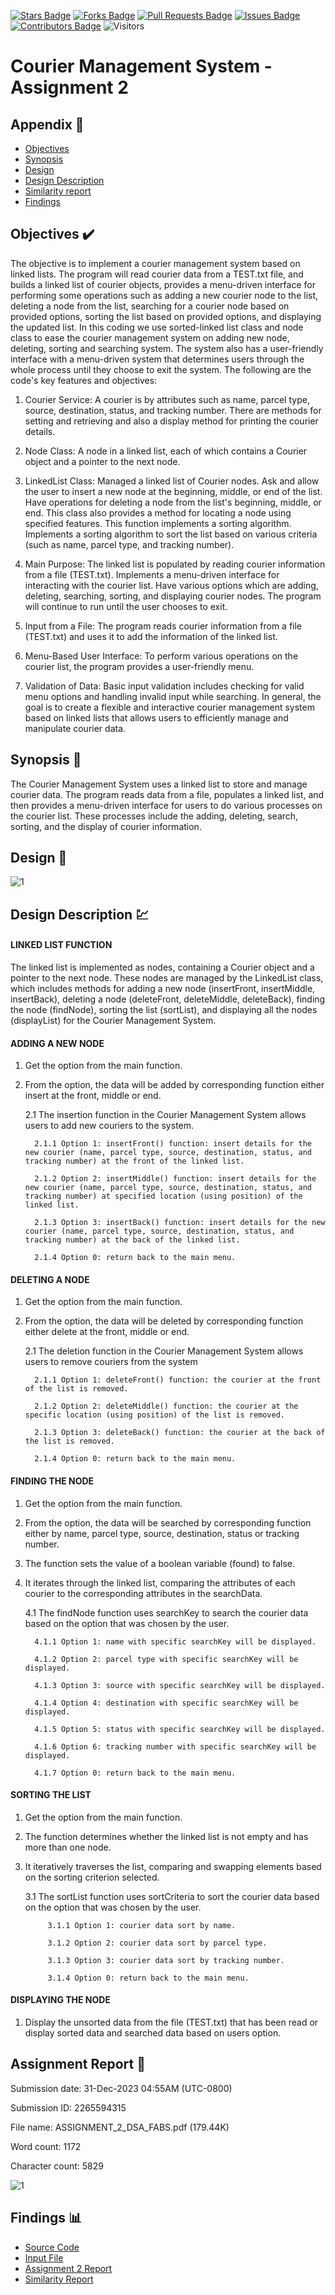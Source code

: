[![Stars Badge](https://img.shields.io/github/stars/jjn7702/SECJ2013-DSA)](https://github.com/jjn7702/SECJ2013-DSA/Submission/Sample/stargazers)
[![Forks Badge](https://img.shields.io/github/forks/jjn7702/SECJ2013-DSA)](https://github.com/jjn7702/SECJ2013-DSA/Submission/Sample/network/members)
[![Pull Requests Badge](https://img.shields.io/github/issues-pr/jjn7702/SECJ2013-DSA)](https://github.com/jjn7702/SECJ2013-DSA/Submission/Sample/pulls)
[![Issues Badge](https://img.shields.io/github/issues/jjn7702/SECJ2013-DSA)](https://github.com/jjn7702/SECJ2013-DSA/Submission/Sample/issues)
[![Contributors Badge](https://img.shields.io/github/contributors/jjn7702/SECJ2013-DSA?color=2b9348)](https://github.com/jjn7702/SECJ2013-DSA/Submission/Sample/graphs/contributors)
![Visitors](https://api.visitorbadge.io/api/visitors?path=https%3A%2F%2Fgithub.com%2Fjjn7702%2FSECJ2013-DSA%2FSubmission%2FSample&labelColor=%23d9e3f0&countColor=%23697689&style=flat)

# Courier Management System - Assignment 2

## Appendix :red_circle:

- [Objectives](#Objectives)
- [Synopsis](#synopsis)
- [Design](#design)
- [Design Description](#designdescription)
- [Similarity report](#report)
- [Findings](#findings)

## Objectives <a name="objectives"></a> :heavy_check_mark:

   The objective is to implement a courier management system based on linked lists. The program will read courier data from a TEST.txt file, and builds a linked list of courier objects, provides a menu-driven interface for performing some operations such as adding a new courier node to the list, deleting a node from the list, searching for a courier node based on provided options, sorting the list based on provided options, and displaying the updated list. In this coding we use sorted-linked list class and node class to ease the courier management system on adding new node, deleting, sorting and searching system. The system also has a user-friendly interface with a menu-driven system that determines users through the whole process until they choose to exit the system. 
The following are the code's key features and objectives:

1. Courier Service:
A courier is  by attributes such as name, parcel type, source, destination, status, and tracking number. There are methods for setting and retrieving and also a display method for printing the courier details.

2. Node Class:
A node in a linked list, each of which contains a Courier object and a pointer to the next node.

3. LinkedList Class:
Managed a linked list of Courier nodes.
Ask and allow the user to insert a new node at the beginning, middle, or end of the list. Have operations for deleting a node from the list's beginning, middle, or end. This class also provides a method for locating a node using specified features. This function implements a sorting algorithm. Implements a sorting algorithm to sort the list based on various criteria (such as name, parcel type, and tracking number).

4. Main Purpose:
The linked list is populated by reading courier information from a file (TEST.txt). Implements a menu-driven interface for interacting with the courier list. Have various options which are adding, deleting, searching, sorting, and displaying courier nodes. The program will continue to run until the user chooses to exit.

5. Input from a File:
The program reads courier information from a file (TEST.txt) and uses it to add the information of the linked list.

6. Menu-Based User Interface:
To perform various operations on the courier list, the program provides a user-friendly menu.

7. Validation of Data:
Basic input validation includes checking for valid menu options and handling invalid input while searching. In general, the goal is to create a flexible and interactive courier management system based on linked lists that allows users to efficiently manage and manipulate courier data.

## Synopsis <a name="synopsis"></a> 📝

The Courier Management System uses a linked list to store and manage courier data. The program reads data from a file, populates a linked list, and then provides a menu-driven interface for users to do various processes on the courier list. These processes include the adding, deleting, search, sorting, and the display of courier information.

## Design <a name="design"></a> 🎨
![1](https://github.com/jjn7702/SECJ2013-DSA/blob/main/Submission/sec04/FABS/Ass2/files/images/dsa.jpg)

## Design Description <a name="designdescription"></a> 💹

#### LINKED LIST FUNCTION

The linked list is implemented as nodes, containing a Courier object and a pointer to the next node. These nodes are managed by the LinkedList class, which includes methods for adding a new node (insertFront, insertMiddle, insertBack), deleting a node (deleteFront, deleteMiddle, deleteBack), finding the node (findNode), sorting the list (sortList), and displaying all the nodes (displayList) for the Courier Management System.

#### ADDING A NEW NODE

1. Get the option from the main function.
   
2. From the option, the data will be added by corresponding function either insert at the front, middle or end.

   2.1 The insertion function in the Courier Management System allows users to add new couriers to the system.

         2.1.1 Option 1: insertFront() function: insert details for the new courier (name, parcel type, source, destination, status, and tracking number) at the front of the linked list.

         2.1.2 Option 2: insertMiddle() function: insert details for the new courier (name, parcel type, source, destination, status, and tracking number) at specified location (using position) of the linked list.

         2.1.3 Option 3: insertBack() function: insert details for the new courier (name, parcel type, source, destination, status, and tracking number) at the back of the linked list.

         2.1.4 Option 0: return back to the main menu.



#### DELETING A NODE

1. Get the option from the main function.

2. From the option, the data will be deleted by corresponding function either delete at the front, middle or end.

   2.1 The deletion function in the Courier Management System allows users to remove couriers from the system

         2.1.1 Option 1: deleteFront() function: the courier at the front of the list is removed.

         2.1.2 Option 2: deleteMiddle() function: the courier at the specific location (using position) of the list is removed.

         2.1.3 Option 3: deleteBack() function: the courier at the back of the list is removed.

         2.1.4 Option 0: return back to the main menu.


#### FINDING THE NODE

1. Get the option from the main function.

2. From the option, the data will be searched by corresponding function either by name, parcel type, source, destination, status or tracking number.

3. The function sets the value of a boolean variable (found) to false.

4. It iterates through the linked list, comparing the attributes of each courier to the corresponding attributes in the searchData.

    4.1 The findNode function uses searchKey to search the courier data based on the option that was chosen by the user.

         4.1.1 Option 1: name with specific searchKey will be displayed.

         4.1.2 Option 2: parcel type with specific searchKey will be displayed.

         4.1.3 Option 3: source with specific searchKey will be displayed.

         4.1.4 Option 4: destination with specific searchKey will be displayed.

         4.1.5 Option 5: status with specific searchKey will be displayed.

         4.1.6 Option 6: tracking number with specific searchKey will be displayed.

         4.1.7 Option 0: return back to the main menu.



 #### SORTING THE LIST

1. Get the option from the main function.

2. The function determines whether the linked list is not empty and has more than one node.

3. It iteratively traverses the list, comparing and swapping elements based on the sorting criterion selected.

      3.1 The sortList function uses sortCriteria to sort the courier data based on the option that was chosen by the user.

            3.1.1 Option 1: courier data sort by name.

            3.1.2 Option 2: courier data sort by parcel type.

            3.1.3 Option 3: courier data sort by tracking number.

            3.1.4 Option 0: return back to the main menu.

#### DISPLAYING THE NODE

1. Display the unsorted data from the file (TEST.txt) that has been read or display sorted data and searched data based on users option.


## Assignment Report <a name="report"></a> 🔔

Submission date: 31-Dec-2023 04:55AM (UTC-0800)

Submission ID: 2265594315

File name: ASSIGNMENT_2_DSA_FABS.pdf (179.44K)

Word count: 1172

Character count: 5829

![1]([https://github.com/jjn7702/SECJ2013-DSA/blob/main/Submission/sec04/FABS/Ass2/files/images/REPORT.jpg)

## Findings <a name="findings"></a>📊

- [Source Code](https://github.com/jjn7702/SECJ2013-DSA/blob/main/Submission/sec04/FABS/Ass2/files/source-code/ASS2.cpp)
- [Input File](https://github.com/jjn7702/SECJ2013-DSA/blob/main/Submission/sec04/FABS/Ass2/files/source-code/TEST.txt)
- [Assignment 2 Report](https://github.com/jjn7702/SECJ2013-DSA/blob/main/Submission/sec04/FABS/Ass2/files/ASSIGNMENT%202%20DSA%20(FABS).pdf)
- [Similarity Report](https://github.com/jjn7702/SECJ2013-DSA/blob/main/Submission/sec04/FABS/Ass2/files/ASSINGNMENT%202%20REPORT.pdf)

